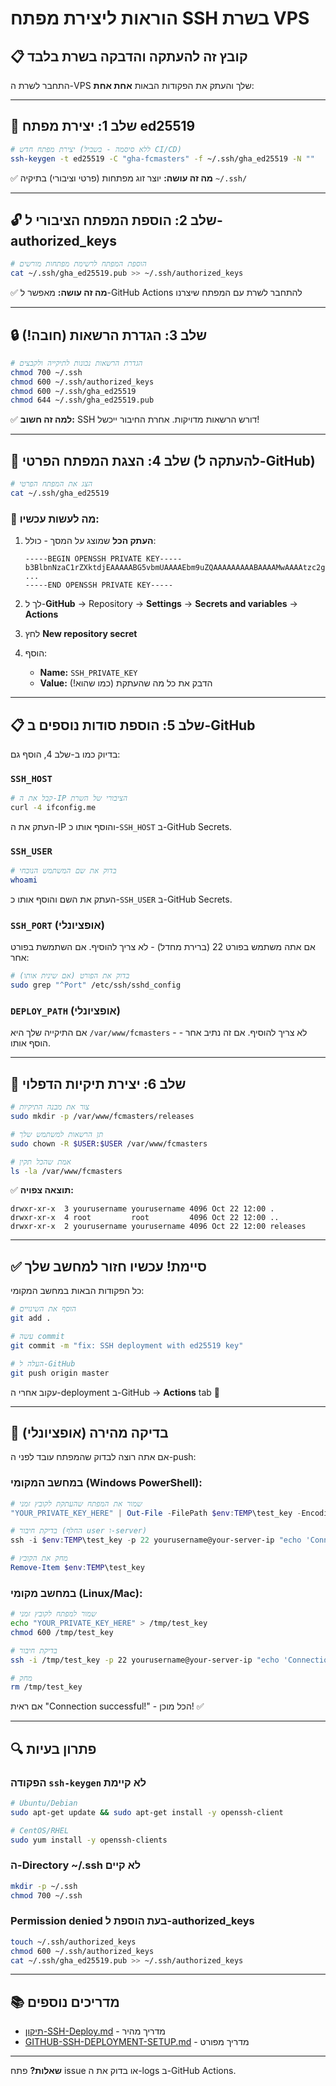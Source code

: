 # הוראות ליצירת מפתח SSH בשרת VPS

## 📋 קובץ זה להעתקה והדבקה בשרת בלבד

התחבר לשרת ה-VPS שלך והעתק את הפקודות הבאות **אחת אחת**:

---

## 🔑 שלב 1: יצירת מפתח ed25519

```bash
# יצירת מפתח חדש (ללא סיסמה - בשביל CI/CD)
ssh-keygen -t ed25519 -C "gha-fcmasters" -f ~/.ssh/gha_ed25519 -N ""
```

✅ **מה זה עושה:** יוצר זוג מפתחות (פרטי וציבורי) בתיקיה `~/.ssh/`

---

## 🔓 שלב 2: הוספת המפתח הציבורי ל-authorized_keys

```bash
# הוספת המפתח לרשימת מפתחות מורשים
cat ~/.ssh/gha_ed25519.pub >> ~/.ssh/authorized_keys
```

✅ **מה זה עושה:** מאפשר ל-GitHub Actions להתחבר לשרת עם המפתח שיצרנו

---

## 🔒 שלב 3: הגדרת הרשאות (חובה!)

```bash
# הגדרת הרשאות נכונות לתיקייה ולקבצים
chmod 700 ~/.ssh
chmod 600 ~/.ssh/authorized_keys
chmod 600 ~/.ssh/gha_ed25519
chmod 644 ~/.ssh/gha_ed25519.pub
```

✅ **למה זה חשוב:** SSH דורש הרשאות מדויקות. אחרת החיבור ייכשל!

---

## 📄 שלב 4: הצגת המפתח הפרטי (להעתקה ל-GitHub)

```bash
# הצג את המפתח הפרטי
cat ~/.ssh/gha_ed25519
```

### 🎯 מה לעשות עכשיו:

1. **העתק הכל** שמוצג על המסך - כולל:
   ```
   -----BEGIN OPENSSH PRIVATE KEY-----
   b3BlbnNzaC1rZXktdjEAAAAABG5vbmUAAAAEbm9uZQAAAAAAAAABAAAAMwAAAAtzc2gtZW
   ...
   -----END OPENSSH PRIVATE KEY-----
   ```

2. לך ל-**GitHub** → Repository → **Settings** → **Secrets and variables** → **Actions**

3. לחץ **New repository secret**

4. הוסף:
   - **Name:** `SSH_PRIVATE_KEY`
   - **Value:** הדבק את כל מה שהעתקת (כמו שהוא!)

---

## 📋 שלב 5: הוספת סודות נוספים ב-GitHub

בדיוק כמו ב-שלב 4, הוסף גם:

### `SSH_HOST`
```bash
# קבל את ה-IP הציבורי של השרת
curl -4 ifconfig.me
```
העתק את ה-IP והוסף אותו כ-`SSH_HOST` ב-GitHub Secrets.

### `SSH_USER`
```bash
# בדוק את שם המשתמש הנוכחי
whoami
```
העתק את השם והוסף אותו כ-`SSH_USER` ב-GitHub Secrets.

### `SSH_PORT` (אופציונלי)
אם אתה משתמש בפורט 22 (ברירת מחדל) - לא צריך להוסיף.
אם השתמשת בפורט אחר:
```bash
# בדוק את הפורט (אם שינית אותו)
sudo grep "^Port" /etc/ssh/sshd_config
```

### `DEPLOY_PATH` (אופציונלי)
אם התיקייה שלך היא `/var/www/fcmasters` - לא צריך להוסיף.
אם זה נתיב אחר - הוסף אותו.

---

## 📁 שלב 6: יצירת תיקיות הדפלוי

```bash
# צור את מבנה התיקיות
sudo mkdir -p /var/www/fcmasters/releases

# תן הרשאות למשתמש שלך
sudo chown -R $USER:$USER /var/www/fcmasters

# אמת שהכל תקין
ls -la /var/www/fcmasters
```

✅ **תוצאה צפויה:**
```
drwxr-xr-x  3 yourusername yourusername 4096 Oct 22 12:00 .
drwxr-xr-x  4 root         root         4096 Oct 22 12:00 ..
drwxr-xr-x  2 yourusername yourusername 4096 Oct 22 12:00 releases
```

---

## ✅ סיימת! עכשיו חזור למחשב שלך

כל הפקודות הבאות במחשב המקומי:

```bash
# הוסף את השינויים
git add .

# עשה commit
git commit -m "fix: SSH deployment with ed25519 key"

# העלה ל-GitHub
git push origin master
```

עקוב אחרי ה-deployment ב-GitHub → **Actions** tab 🚀

---

## 🧪 בדיקה מהירה (אופציונלי)

אם אתה רוצה לבדוק שהמפתח עובד לפני ה-push:

### במחשב המקומי (Windows PowerShell):

```powershell
# שמור את המפתח שהעתקת לקובץ זמני
"YOUR_PRIVATE_KEY_HERE" | Out-File -FilePath $env:TEMP\test_key -Encoding utf8

# בדיקת חיבור (החלף user ו-server)
ssh -i $env:TEMP\test_key -p 22 yourusername@your-server-ip "echo 'Connection successful!'"

# מחק את הקובץ
Remove-Item $env:TEMP\test_key
```

### במחשב מקומי (Linux/Mac):

```bash
# שמור למפתח לקובץ זמני
echo "YOUR_PRIVATE_KEY_HERE" > /tmp/test_key
chmod 600 /tmp/test_key

# בדיקת חיבור
ssh -i /tmp/test_key -p 22 yourusername@your-server-ip "echo 'Connection successful!'"

# מחק
rm /tmp/test_key
```

אם ראית "Connection successful!" - הכל מוכן! ✅

---

## 🔍 פתרון בעיות

### הפקודה `ssh-keygen` לא קיימת

```bash
# Ubuntu/Debian
sudo apt-get update && sudo apt-get install -y openssh-client

# CentOS/RHEL
sudo yum install -y openssh-clients
```

### ה-Directory ~/.ssh לא קיים

```bash
mkdir -p ~/.ssh
chmod 700 ~/.ssh
```

### Permission denied בעת הוספת ל-authorized_keys

```bash
touch ~/.ssh/authorized_keys
chmod 600 ~/.ssh/authorized_keys
cat ~/.ssh/gha_ed25519.pub >> ~/.ssh/authorized_keys
```

---

## 📚 מדריכים נוספים

- [תיקון-SSH-Deploy.md](./תיקון-SSH-Deploy.md) - מדריך מהיר
- [GITHUB-SSH-DEPLOYMENT-SETUP.md](./GITHUB-SSH-DEPLOYMENT-SETUP.md) - מדריך מפורט

---

**שאלות?** פתח issue או בדוק את ה-logs ב-GitHub Actions.


